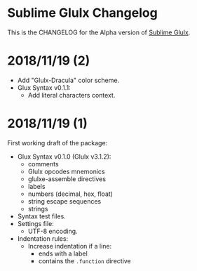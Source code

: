 # Sublime Glulx Changelog

This is the CHANGELOG for the Alpha version of [Sublime Glulx].

# 2018/11/19 (2)

- Add "Glulx-Dracula" color scheme.
- Glux Syntax v0.1.1:
    + Add literal characters context.

# 2018/11/19 (1)

First working draft of the package:

- Glux Syntax v0.1.0 (Glulx v3.1.2):
    + comments
    + Glulx opcodes mnemonics
    + glulxe-assemble directives
    + labels
    + numbers (decimal, hex, float)
    + string escape sequences
    + strings
- Syntax test files.
- Settings file:
    + UTF-8 encoding.
- Indentation rules:
    + Increase indentation if a line:
        * ends with a label
        * contains the `.function` directive


<!-----------------------------------------------------------------------------
                               REFERENCE LINKS                                
------------------------------------------------------------------------------>

[Sublime Glulx]: https://github.com/tajmone/sublime-glulx "Sublime Glulx repository on GitHub"


<!-- EOF -->